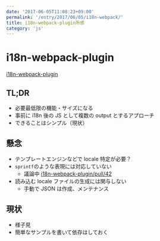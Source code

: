 ```yaml
---
date: '2017-06-05T11:08:23+09:00'
permalink: '/entry/2017/06/05/i18n-webpack/'
title: i18n-webpack-plugin所感
category: 'js'
---
```


# i18n-webpack-plugin

[i18n-webpack-plugin](https://github.com/webpack-contrib/i18n-webpack-plugin)

## TL;DR

- 必要最低限の機能・サイズになる
- 事前に i18n 後の JS として複数の output とするアプローチ
- できることはシンプル（現状）

## 懸念

- テンプレートエンジンなどで locale 特定が必要？
- `sprintf`のような表現には対応していない
  - 議論中
    [i18n-webpack-plugin/pull/42](https://github.com/webpack-contrib/i18n-webpack-plugin/pull/42)
- 読み込む locale ファイルの生成には関与しない
  - 手動で JSON は作成、メンテナンス

## 現状

- 様子見
- 簡単なサンプルを書いて依存はしておく
